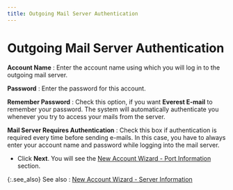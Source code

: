 ```yaml
---
title: Outgoing Mail Server Authentication
---
```


# Outgoing Mail Server Authentication


**Account Name**
: Enter the account name using which you will log  in to the outgoing mail server.


**Password**
: Enter the password for this account.


**Remember Password**
: Check this option, if you want **Everest 
 E-mail** to remember your password. The system will automatically  authenticate you whenever you try to access your mails from the server.


**Mail Server Requires Authentication**
: Check this box if authentication is required every  time before sending e-mails. In this case, you have to always enter your  account name and password while logging into the mail server.

- Click **Next**. You will see the [New  Account Wizard - Port Information ]({{site.eml_baseurl}}/misc/new_account_wizard_port_information.html)section.



{:.see_also}
See also
: [New  Account Wizard - Server Information]({{site.eml_baseurl}}/misc/new_account_wizard_server_information.html)
